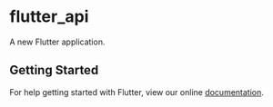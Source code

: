 # flutter_api

A new Flutter application.

## Getting Started

For help getting started with Flutter, view our online
[documentation](https://flutter.io/).
